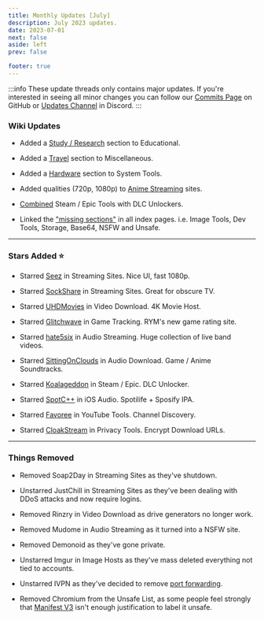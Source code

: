 ```yaml
---
title: Monthly Updates [July]
description: July 2023 updates.
date: 2023-07-01
next: false
aside: left
prev: false

footer: true
---
```


<Post authors="nbats" />

:::info
These update threads only contains major updates. If you're interested
in seeing all minor changes you can follow our
[Commits Page](https://github.com/fmhy/FMHYedit/commits/main) on GitHub or
[Updates Channel](https://redd.it/17f8msf) in Discord.
:::

### Wiki Updates

- Added a [Study / Research](/edupiracyguide/#study--research) section to
  Educational.

- Added a [Travel](/miscguide/#travel) section to Miscellaneous.

- Added a [Hardware](/system-tools#hardware-tools) section to System Tools.

- Added qualities (720p, 1080p) to
  [Anime Streaming](/videopiracyguide/#anime-streaming) sites.

- [Combined](/gamingpiracyguide/#steam--epic) Steam / Epic Tools with DLC
  Unlockers.

- Linked the ["missing sections"](https://ibb.co/X8K2GTc) in all index pages.
  i.e. Image Tools, Dev Tools, Storage, Base64, NSFW and Unsafe.

---

### Stars Added ⭐

- Starred [Seez](/videopiracyguide/#multi-hosts) in Streaming Sites. Nice UI,
  fast 1080p.

- Starred [SockShare](/videopiracyguide/#dedicated-hosts) in Streaming Sites.
  Great for obscure TV.

- Starred [UHDMovies](/videopiracyguide/#download-sites) in Video Download. 4K
  Movie Host.

- Starred [Glitchwave](/gamingpiracyguide/#tracking--discovery) in Game
  Tracking. RYM's new game rating site.

- Starred [hate5six](/audiopiracyguide/#streaming-sites) in Audio Streaming.
  Huge collection of live band videos.

- Starred [SittingOnClouds](/audiopiracyguide/#download-sites) in Audio
  Download. Game / Anime Soundtracks.

- Starred [Koalageddon](/gamingpiracyguide/#steam--epic) in Steam / Epic. DLC
  Unlocker.

- Starred [SpotC++](/android-iosguide/#ios-audio) in iOS Audio. Spotilife +
  Sposify IPA.

- Starred [Favoree](/toolsguide/#youtube-tools) in YouTube Tools. Channel
  Discovery.

- Starred [CloakStream](/adblockvpnguide/#browser-tools) in Privacy Tools.
  Encrypt Download URLs.

---

### Things Removed

- Removed Soap2Day in Streaming Sites as they've shutdown.

- Unstarred JustChill in Streaming Sites as they've been dealing with DDoS
  attacks and now require logins.

- Removed Rinzry in Video Download as drive generators no longer work.

- Removed Mudome in Audio Streaming as it turned into a NSFW site.

- Removed Demonoid as they've gone private.

- Unstarred Imgur in Image Hosts as they've mass deleted everything not tied to
  accounts.

- Unstarred IVPN as they've decided to remove
  [port forwarding](https://www.ivpn.net/blog/gradual-removal-of-port-forwarding/).

- Removed Chromium from the Unsafe List, as some people feel strongly that
  [Manifest V3](https://www.eff.org/deeplinks/2021/12/chrome-users-beware-manifest-v3-deceitful-and-threatening)
  isn't enough justification to label it unsafe.
